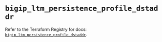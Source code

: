 # `bigip_ltm_persistence_profile_dstaddr`

Refer to the Terraform Registry for docs: [`bigip_ltm_persistence_profile_dstaddr`](https://registry.terraform.io/providers/f5networks/bigip/1.24.1/docs/resources/ltm_persistence_profile_dstaddr).

